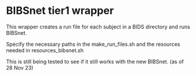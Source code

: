 # BIBSnet tier1 wrapper

This wrapper creates a run file for each subject in a BIDS directory and runs BIBSnet. 

Specify the necessary paths in the make_run_files.sh and the resources needed in resources_bibsnet.sh

This is still being tested to see if it still works with the new BIBSnet. (as of 28 Nov 23)
